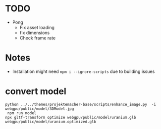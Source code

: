 # TODO

- Pong
  - Fix asset loading
  - fix dimensions
  - Check frame rate

# Notes

- Installation might need `npm i --ignore-scripts` due to building issues

# convert model

```
python ../../themes/projektemacher-base/scripts/enhance_image.py  -i webgpu/public/model/3DModel.jpg
 npm run model
npx gltf-transform optimize webgpu/public/model/uranium.glb  webgpu/public/model/uranium.optimized.glb

```

